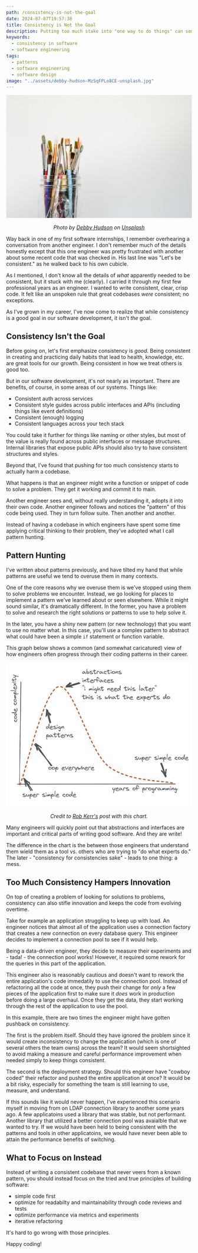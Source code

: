 ```yaml
---
path: /consistency-is-not-the-goal
date: 2024-07-07T19:57:38
title: Consistency is Not the Goal
description: Putting too much stake into "one way to do things" can sometimes lead to the lack of critical thinking and inability to take necessary risks.
keywords:
  - consistency in software
  - software engineering
tags:
  - patterns
  - software engineering
  - software design
image: "../assets/debby-hudson-MzSqFPLo8CE-unsplash.jpg" 
---
```


<center>

![](../assets/debby-hudson-MzSqFPLo8CE-unsplash.jpg)

<span class="credit">

<i> 
    
Photo by <a href="https://unsplash.com/@hudsoncrafted?utm_content=creditCopyText&utm_medium=referral&utm_source=unsplash">Debby Hudson</a> on <a href="https://unsplash.com/photos/mason-jar-of-paintbrush-lot-MzSqFPLo8CE?utm_content=creditCopyText&utm_medium=referral&utm_source=unsplash">Unsplash</a>

</i>

</span>

</center>

Way back in one of my first software internships, I remember overhearing a conversation from another engineer. I don't remember much of the details honestly except that this one engineer was pretty frustrated with another about some recent code that was checked in. His last line was "Let's be consistent." as he walked back to his own cubicle.

As I mentioned, I don't know all the details of _what_ apparently needed to be consistent, but it stuck with me (clearly). I carried it through my first few professional years as an engineer. I wanted to write consistent, clear, crisp code. It felt like an unspoken rule that great codebases _were_ consistent; no exceptions.

As I've grown in my career, I've now come to realize that while consistency is a good goal in our software development, it isn't _the_ goal.

## Consistency Isn't the Goal

Before going on, let's first emphasize consistency is _good_. Being consistent in creating and practicing daily habits that lead to health, knowledge, etc. are great tools for our growth. Being consistent in how we treat others is good too.

But in our software development, it's not nearly as important. There are benefits, of course, in some areas of our systems. Things like:

* Consistent auth across services
* Consistent style guides across public interfaces and APIs (including things like event definitions)
* Consistent (enough) logging 
* Consistent languages across your tech stack 

You could take it further for things like naming or other styles, but most of the value is really found across public interfaces or message structures. Internal libraries that expose public APIs should also try to have consistent structures and styles. 

Beyond that, I've found that pushing for too much consistency starts to actually harm a codebase.

What happens is that an engineer might write a function or snippet of code to solve a problem. They get it working and commit it to main.

Another engineer sees and, without really understanding it, adopts it into their own code. Another engineer follows and notices the "pattern" of this code being used. They in turn follow suite. Then another and another. 

Instead of having a codebase in which engineers have spent some time applying critical thinking to their problem, they've adopted what I call pattern hunting.

## Pattern Hunting

I've written about patterns previously, and have tilted my hand that while patterns are useful we tend to overuse them in many contexts. 

One of the core reasons why we overuse them is we've stopped using them to solve problems we encounter. Instead, we go looking for places to implement a pattern we've learned about or seen elsewhere. While it might sound similar, it's dramatically different. In the former, you have a problem to solve and research the right solutions or patterns to use to help solve it. 

In the later, you have a shiny new pattern (or new technology) that you want to use no matter what. In this case, you'll use a complex pattern to abstract what could have been a simple `if` statement or function variable. 

This graph below shows a common (and somewhat caricatured) view of how engineers often progress through their coding patterns in their career.

![](../assets/seniority-pattern-curve.jpeg)

<credit>

<center>

<i>

Credit to [Rob Kerr's](https://www.linkedin.com/pulse/complexity-unlearning-curve-rob-kerr/) post with this chart.

</i>

</center>

</credit>

Many engineers will quickly point out that abstractions and interfaces are important and critical parts of writing good software. And they are write! 

The difference in the chart is the between those engineers that understand them wield them as a tool vs. others who are trying to "do what experts do." The later - "consistency for consistencies sake" - leads to one thing: a mess.

## Too Much Consistency Hampers Innovation

On top of creating a problem of looking for solutions to problems, consistency can also stifle innovation and keeps the code from evolving overtime. 

Take for example an application struggling to keep up with load. An engineer notices that almost all of the application uses a connection factory that creates a new connection on every database query. This engineer decides to implement a connection pool to see if it would help. 

Being a data-driven engineer, they decide to measure their experiments and - tada! - the connection pool works! However, it required some rework for the queries in this part of the application. 

This engineer also is reasonably cautious and doesn't want to rework the entire application's code immedatily to use the connection pool. Instead of refactoring all the code at once, they push their change for _only_ a few pieces of the application first to make sure it _does_ work in production before doing a large overhaul. Once they get the data, they start working through the rest of the application to use the pool.

In this example, there are two times the engineer might have gotten pushback on consistency.

The first is the problem itself. Should they have ignored the problem since it would create inconsistency to change the application (which is one of several others the team owns) across the team? It would seem shortsighted to avoid making a measure and careful performance improvement when needed simply to keep things consistent.

The second is the deployment strategy. Should this engineer have "cowboy coded" their refactor and pushed the entire application at once? It would be a bit risky, especially for something the team is still learning to use, measure, and understand.

If this sounds like it would never happen, I've experienced this scenario myself in moving from on LDAP connection library to another some years ago. A few applicatoins used a library that was stable, but not performant. Another library that utilized a better connection pool was avaialble that we wanted to try. If we would have been held to being consistent with the patterns and tools in other applicatoins, we would have never been able to attain the performance benefits of switching.

## What to Focus on Instead

Instead of writing a consistent codebase that never veers from a known pattern, you should instead focus on the tried and true principles of building software:

* simple code first
* optimize for readabilty and maintainability through code reviews and tests
* optimize performance via metrics and experiments
* iterative refactoring

It's hard to go wrong with those principles.

Happy coding!





